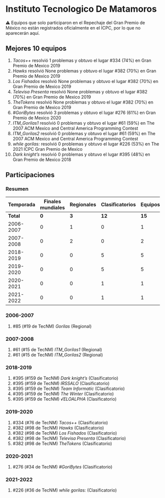 # Instituto Tecnologico De Matamoros

:warning: Equipos que solo participaron en el Repechaje del Gran Premio de México no están registrados oficialmente en el ICPC, por lo que no aparecerán aquí.

## Mejores 10 equipos

1. _Tacos++_ resolvió 1 problemas y obtuvo el lugar #334 (74%) en Gran Premio de Mexico 2019
1. _Hawks_ resolvió None problemas y obtuvo el lugar #382 (70%) en Gran Premio de Mexico 2019
1. _Los Fishados_ resolvió None problemas y obtuvo el lugar #382 (70%) en Gran Premio de Mexico 2019
1. _Televisa Presenta_ resolvió None problemas y obtuvo el lugar #382 (70%) en Gran Premio de Mexico 2019
1. _TheTokens_ resolvió None problemas y obtuvo el lugar #382 (70%) en Gran Premio de Mexico 2019
1. _#GoriBytes_ resolvió 3 problemas y obtuvo el lugar #276 (61%) en Gran Premio de Mexico 2020
1. _ITM_Gorilas1_ resolvió 0 problemas y obtuvo el lugar #61 (59%) en The 2007 ACM Mexico and Central America Programming Contest
1. _ITM_Gorilas2_ resolvió 0 problemas y obtuvo el lugar #61 (59%) en The 2007 ACM Mexico and Central America Programming Contest
1. _while gorilas:_ resolvió 0 problemas y obtuvo el lugar #226 (53%) en The 2021 ICPC Gran Premio de Mexico
1. _Dark knight’s_ resolvió 0 problemas y obtuvo el lugar #395 (48%) en Gran Premio de Mexico 2018

## Participaciones

### Resumen

| Temporada | Finales mundiales | Regionales | Clasificatorios | Equipos |
| --- | --- | --- | --- | --- |
| **Total** | **0** | **3** | **12** | **15** |
| 2006-2007 | 0 | 1 | 0 | 1 |
| 2007-2008 | 0 | 2 | 0 | 2 |
| 2018-2019 | 0 | 0 | 5 | 5 |
| 2019-2020 | 0 | 0 | 5 | 5 |
| 2020-2021 | 0 | 0 | 1 | 1 |
| 2021-2022 | 0 | 0 | 1 | 1 |

### 2006-2007

1. #85 (#19 de TecNM) _Gorilas_ (Regional)

### 2007-2008

1. #61 (#15 de TecNM) _ITM_Gorilas1_ (Regional)
1. #61 (#15 de TecNM) _ITM_Gorilas2_ (Regional)

### 2018-2019

1. #395 (#159 de TecNM) _Dark knight’s_ (Clasificatorio)
1. #395 (#159 de TecNM) _IRSSALO_ (Clasificatorio)
1. #395 (#159 de TecNM) _Team Informatic_ (Clasificatorio)
1. #395 (#159 de TecNM) _The Winter_ (Clasificatorio)
1. #395 (#159 de TecNM) _√ELOALPHA_ (Clasificatorio)

### 2019-2020

1. #334 (#76 de TecNM) _Tacos++_ (Clasificatorio)
1. #382 (#98 de TecNM) _Hawks_ (Clasificatorio)
1. #382 (#98 de TecNM) _Los Fishados_ (Clasificatorio)
1. #382 (#98 de TecNM) _Televisa Presenta_ (Clasificatorio)
1. #382 (#98 de TecNM) _TheTokens_ (Clasificatorio)

### 2020-2021

1. #276 (#34 de TecNM) _#GoriBytes_ (Clasificatorio)

### 2021-2022

1. #226 (#36 de TecNM) _while gorilas:_ (Clasificatorio)



